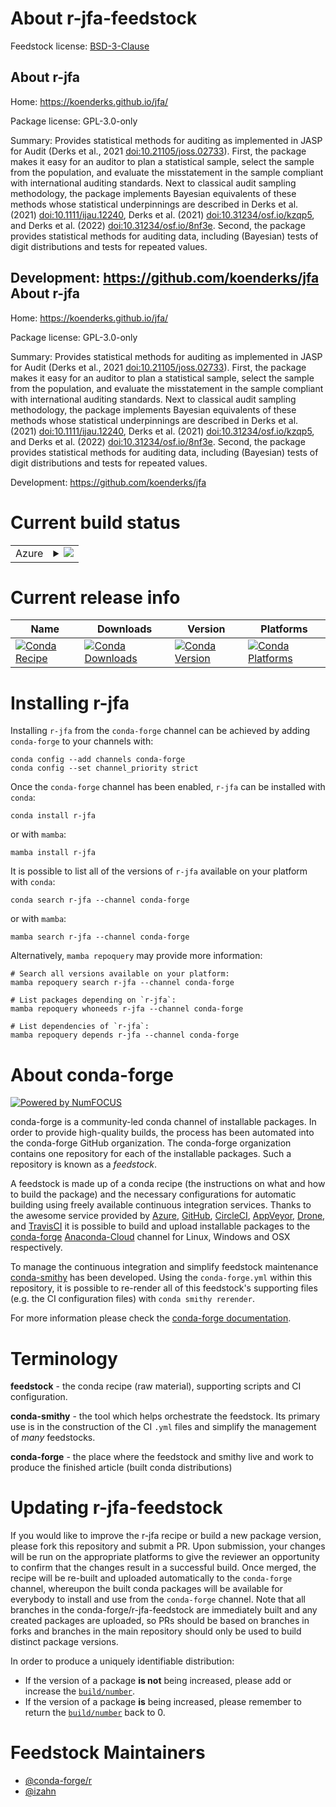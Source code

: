 About r-jfa-feedstock
=====================

Feedstock license: [BSD-3-Clause](https://github.com/conda-forge/r-jfa-feedstock/blob/main/LICENSE.txt)

About r-jfa
-----------

Home: https://koenderks.github.io/jfa/

Package license: GPL-3.0-only

Summary: Provides statistical methods for auditing as implemented in JASP for Audit (Derks et al., 2021 <doi:10.21105/joss.02733>). First, the package makes it easy for an auditor to plan a statistical sample, select the sample from the population, and evaluate the misstatement in the sample compliant with international auditing standards. Next to classical audit sampling methodology, the package implements Bayesian equivalents of these methods whose statistical underpinnings are described in Derks et al. (2021) <doi:10.1111/ijau.12240>, Derks et al. (2021) <doi:10.31234/osf.io/kzqp5>, and Derks et al. (2022) <doi:10.31234/osf.io/8nf3e>. Second, the package provides statistical methods for auditing data, including (Bayesian) tests of digit distributions and tests for repeated values.

Development: https://github.com/koenderks/jfa
About r-jfa
-----------

Home: https://koenderks.github.io/jfa/

Package license: GPL-3.0-only

Summary: Provides statistical methods for auditing as implemented in JASP for Audit (Derks et al., 2021 <doi:10.21105/joss.02733>). First, the package makes it easy for an auditor to plan a statistical sample, select the sample from the population, and evaluate the misstatement in the sample compliant with international auditing standards. Next to classical audit sampling methodology, the package implements Bayesian equivalents of these methods whose statistical underpinnings are described in Derks et al. (2021) <doi:10.1111/ijau.12240>, Derks et al. (2021) <doi:10.31234/osf.io/kzqp5>, and Derks et al. (2022) <doi:10.31234/osf.io/8nf3e>. Second, the package provides statistical methods for auditing data, including (Bayesian) tests of digit distributions and tests for repeated values.

Development: https://github.com/koenderks/jfa

Current build status
====================


<table>
    
  <tr>
    <td>Azure</td>
    <td>
      <details>
        <summary>
          <a href="https://dev.azure.com/conda-forge/feedstock-builds/_build/latest?definitionId=13362&branchName=main">
            <img src="https://dev.azure.com/conda-forge/feedstock-builds/_apis/build/status/r-jfa-feedstock?branchName=main">
          </a>
        </summary>
        <table>
          <thead><tr><th>Variant</th><th>Status</th></tr></thead>
          <tbody><tr>
              <td>linux_64_r_base4.2</td>
              <td>
                <a href="https://dev.azure.com/conda-forge/feedstock-builds/_build/latest?definitionId=13362&branchName=main">
                  <img src="https://dev.azure.com/conda-forge/feedstock-builds/_apis/build/status/r-jfa-feedstock?branchName=main&jobName=linux&configuration=linux%20linux_64_r_base4.2" alt="variant">
                </a>
              </td>
            </tr><tr>
              <td>linux_64_r_base4.3</td>
              <td>
                <a href="https://dev.azure.com/conda-forge/feedstock-builds/_build/latest?definitionId=13362&branchName=main">
                  <img src="https://dev.azure.com/conda-forge/feedstock-builds/_apis/build/status/r-jfa-feedstock?branchName=main&jobName=linux&configuration=linux%20linux_64_r_base4.3" alt="variant">
                </a>
              </td>
            </tr><tr>
              <td>osx_64_r_base4.2</td>
              <td>
                <a href="https://dev.azure.com/conda-forge/feedstock-builds/_build/latest?definitionId=13362&branchName=main">
                  <img src="https://dev.azure.com/conda-forge/feedstock-builds/_apis/build/status/r-jfa-feedstock?branchName=main&jobName=osx&configuration=osx%20osx_64_r_base4.2" alt="variant">
                </a>
              </td>
            </tr><tr>
              <td>osx_64_r_base4.3</td>
              <td>
                <a href="https://dev.azure.com/conda-forge/feedstock-builds/_build/latest?definitionId=13362&branchName=main">
                  <img src="https://dev.azure.com/conda-forge/feedstock-builds/_apis/build/status/r-jfa-feedstock?branchName=main&jobName=osx&configuration=osx%20osx_64_r_base4.3" alt="variant">
                </a>
              </td>
            </tr><tr>
              <td>win_64</td>
              <td>
                <a href="https://dev.azure.com/conda-forge/feedstock-builds/_build/latest?definitionId=13362&branchName=main">
                  <img src="https://dev.azure.com/conda-forge/feedstock-builds/_apis/build/status/r-jfa-feedstock?branchName=main&jobName=win&configuration=win%20win_64_" alt="variant">
                </a>
              </td>
            </tr>
          </tbody>
        </table>
      </details>
    </td>
  </tr>
</table>

Current release info
====================

| Name | Downloads | Version | Platforms |
| --- | --- | --- | --- |
| [![Conda Recipe](https://img.shields.io/badge/recipe-r--jfa-green.svg)](https://anaconda.org/conda-forge/r-jfa) | [![Conda Downloads](https://img.shields.io/conda/dn/conda-forge/r-jfa.svg)](https://anaconda.org/conda-forge/r-jfa) | [![Conda Version](https://img.shields.io/conda/vn/conda-forge/r-jfa.svg)](https://anaconda.org/conda-forge/r-jfa) | [![Conda Platforms](https://img.shields.io/conda/pn/conda-forge/r-jfa.svg)](https://anaconda.org/conda-forge/r-jfa) |

Installing r-jfa
================

Installing `r-jfa` from the `conda-forge` channel can be achieved by adding `conda-forge` to your channels with:

```
conda config --add channels conda-forge
conda config --set channel_priority strict
```

Once the `conda-forge` channel has been enabled, `r-jfa` can be installed with `conda`:

```
conda install r-jfa
```

or with `mamba`:

```
mamba install r-jfa
```

It is possible to list all of the versions of `r-jfa` available on your platform with `conda`:

```
conda search r-jfa --channel conda-forge
```

or with `mamba`:

```
mamba search r-jfa --channel conda-forge
```

Alternatively, `mamba repoquery` may provide more information:

```
# Search all versions available on your platform:
mamba repoquery search r-jfa --channel conda-forge

# List packages depending on `r-jfa`:
mamba repoquery whoneeds r-jfa --channel conda-forge

# List dependencies of `r-jfa`:
mamba repoquery depends r-jfa --channel conda-forge
```


About conda-forge
=================

[![Powered by
NumFOCUS](https://img.shields.io/badge/powered%20by-NumFOCUS-orange.svg?style=flat&colorA=E1523D&colorB=007D8A)](https://numfocus.org)

conda-forge is a community-led conda channel of installable packages.
In order to provide high-quality builds, the process has been automated into the
conda-forge GitHub organization. The conda-forge organization contains one repository
for each of the installable packages. Such a repository is known as a *feedstock*.

A feedstock is made up of a conda recipe (the instructions on what and how to build
the package) and the necessary configurations for automatic building using freely
available continuous integration services. Thanks to the awesome service provided by
[Azure](https://azure.microsoft.com/en-us/services/devops/), [GitHub](https://github.com/),
[CircleCI](https://circleci.com/), [AppVeyor](https://www.appveyor.com/),
[Drone](https://cloud.drone.io/welcome), and [TravisCI](https://travis-ci.com/)
it is possible to build and upload installable packages to the
[conda-forge](https://anaconda.org/conda-forge) [Anaconda-Cloud](https://anaconda.org/)
channel for Linux, Windows and OSX respectively.

To manage the continuous integration and simplify feedstock maintenance
[conda-smithy](https://github.com/conda-forge/conda-smithy) has been developed.
Using the ``conda-forge.yml`` within this repository, it is possible to re-render all of
this feedstock's supporting files (e.g. the CI configuration files) with ``conda smithy rerender``.

For more information please check the [conda-forge documentation](https://conda-forge.org/docs/).

Terminology
===========

**feedstock** - the conda recipe (raw material), supporting scripts and CI configuration.

**conda-smithy** - the tool which helps orchestrate the feedstock.
                   Its primary use is in the construction of the CI ``.yml`` files
                   and simplify the management of *many* feedstocks.

**conda-forge** - the place where the feedstock and smithy live and work to
                  produce the finished article (built conda distributions)


Updating r-jfa-feedstock
========================

If you would like to improve the r-jfa recipe or build a new
package version, please fork this repository and submit a PR. Upon submission,
your changes will be run on the appropriate platforms to give the reviewer an
opportunity to confirm that the changes result in a successful build. Once
merged, the recipe will be re-built and uploaded automatically to the
`conda-forge` channel, whereupon the built conda packages will be available for
everybody to install and use from the `conda-forge` channel.
Note that all branches in the conda-forge/r-jfa-feedstock are
immediately built and any created packages are uploaded, so PRs should be based
on branches in forks and branches in the main repository should only be used to
build distinct package versions.

In order to produce a uniquely identifiable distribution:
 * If the version of a package **is not** being increased, please add or increase
   the [``build/number``](https://docs.conda.io/projects/conda-build/en/latest/resources/define-metadata.html#build-number-and-string).
 * If the version of a package **is** being increased, please remember to return
   the [``build/number``](https://docs.conda.io/projects/conda-build/en/latest/resources/define-metadata.html#build-number-and-string)
   back to 0.

Feedstock Maintainers
=====================

* [@conda-forge/r](https://github.com/conda-forge/r/)
* [@izahn](https://github.com/izahn/)

